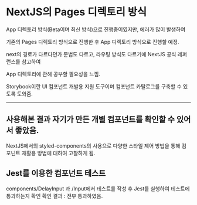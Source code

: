 # NextJS의 Pages 디렉토리 방식

App 디렉토리 방식(Beta이며 최신 방식)으로 진행중이였지만, 에러가 많이 발생하여 

기존의 Pages 디렉토리 방식으로 진행한 후 App 디렉토리 방식으로 진행할 예정.

next의 경로가 다르다던가 문법도 다르고, 라우팅 방식도 다르기에 NextJS 공식 레퍼런스를 참고하여 

App 디렉토리에 관해 공부할 필요성을 느낌.

Storybook이란 UI 컴포넌트 개발용 지원 도구이며 컴포넌트 카탈로그를 구축할 수 있도록 도와줌. 

------------------------------------------------------------------------------------------------------

## 사용해본 결과 자기가 만든 개별 컴포넌트를 확인할 수 있어서 좋았음.
NextJS에서의 styled-components의 사용으로 다양한 스타일 제어 방법을 통해 컴포넌트 재활용 방법에 대하여 고찰하게 됨.



## Jest를 이용한 컴포넌트 테스트
  components/DelayInput 과 /Input에서 테스트를 작성 후 Jest를 실행하여 테스트에 통과하는지 확인
  확인 결과 : 전부 통과하였음.
